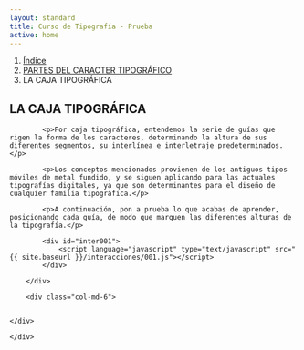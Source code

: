 ```yaml
---
layout: standard
title: Curso de Tipografía - Prueba
active: home
---
```



<div class="seccion dos" id="seccion-1">
	<div class="container">
		<ol class="breadcrumb">
  <li><a href="{{ site.baseurl }}/pags/session">Índice</a></li>
  <li><a href="{{ site.baseurl }}/pags/basico">PARTES DEL CARACTER TIPOGRÁFICO</a></li>
  <li class="active">LA CAJA TIPOGRÁFICA</li>
</ol>
		<div class="col-md-6">
			<h2>LA CAJA TIPOGRÁFICA</h2>

			<p>Por caja tipográfica, entendemos la serie de guías que rigen la forma de los caracteres, determinando la altura de sus diferentes segmentos, su interlínea e interletraje predeterminados.</p>

			<p>Los conceptos mencionados provienen de los antiguos tipos móviles de metal fundido, y se siguen aplicando para las actuales tipografías digitales, ya que son determinantes para el diseño de cualquier familia tipográfica.</p>

			<p>A continuación, pon a prueba lo que acabas de aprender, posicionando cada guía, de modo que marquen las diferentes alturas de la tipografía.</p>
			
			<div id="inter001">
				<script language="javascript" type="text/javascript" src="{{ site.baseurl }}/interacciones/001.js"></script>
			</div>

		</div>
		
		<div class="col-md-6">
		
		
	</div>

	</div>
</div>

<!--
<div class="seccion uno" id="seccion-2">
	<div class="container">
		<h2>¿Qué aprenderás?</h2>
		<div class="row">
			<div class="col-md-8">
				<p>Este curso se divide en tres módulos, de dificultad ascendente. En cada uno de ellos encontrarás diferentes lecciones de las cuales se desprenden conocimientos que te ayudarán a comprender desde cómo se conforman, hasta cómo se aplican e interactúan entre ellas las diferentes familias tipográficas.</p>
				<p></p>
			</div>
		</div>
	</div>
</div> -->
